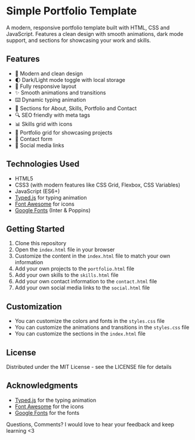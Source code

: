 # Simple Portfolio Template

A modern, responsive portfolio template built with HTML, CSS and JavaScript. Features a clean design with smooth animations, dark mode support, and sections for showcasing your work and skills.

## Features

- 🎨 Modern and clean design
- 🌓 Dark/Light mode toggle with local storage
- 📱 Fully responsive layout
- ✨ Smooth animations and transitions 
- ⌨️ Dynamic typing animation
- 🎯 Sections for About, Skills, Portfolio and Contact
- 🔍 SEO friendly with meta tags
- 📊 Skills grid with icons
- 💼 Portfolio grid for showcasing projects
- 📝 Contact form
- 🔗 Social media links

## Technologies Used

- HTML5
- CSS3 (with modern features like CSS Grid, Flexbox, CSS Variables)
- JavaScript (ES6+)
- [Typed.js](https://github.com/mattboldt/typed.js/) for typing animation
- [Font Awesome](https://fontawesome.com/) for icons
- [Google Fonts](https://fonts.google.com/) (Inter & Poppins)

## Getting Started

1. Clone this repository
2. Open the `index.html` file in your browser
3. Customize the content in the `index.html` file to match your own information
4. Add your own projects to the `portfolio.html` file
5. Add your own skills to the `skills.html` file
6. Add your own contact information to the `contact.html` file
7. Add your own social media links to the `social.html` file

## Customization

- You can customize the colors and fonts in the `styles.css` file
- You can customize the animations and transitions in the `styles.css` file
- You can customize the sections in the `index.html` file

## License

Distributed under the MIT License - see the LICENSE file for details

## Acknowledgments

- [Typed.js](https://github.com/mattboldt/typed.js/) for the typing animation
- [Font Awesome](https://fontawesome.com/) for the icons
- [Google Fonts](https://fonts.google.com/) for the fonts

Questions, Comments? I would love to hear your feedback and keep learning <3
